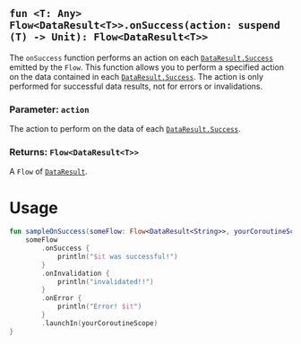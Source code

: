 
## `fun <T: Any> Flow<DataResult<T>>.onSuccess(action: suspend (T) -> Unit): Flow<DataResult<T>>`

The `onSuccess` function performs an action on each [`DataResult.Success`](../DATA_RESULT.md) emitted by the `Flow`. This 
function allows you to perform a specified action on the data contained in each [`DataResult.Success`](../DATA_RESULT.md). 
The action is only performed for successful data results, not for errors or invalidations.

### Parameter: `action`
The action to perform on the data of each [`DataResult.Success`](../DATA_RESULT.md).

### Returns: `Flow<DataResult<T>>`
A `Flow` of [`DataResult`](../DATA_RESULT.md).

# Usage
```kotlin
fun sampleOnSuccess(someFlow: Flow<DataResult<String>>, yourCoroutineScope: CoroutineScope) {
    someFlow
        .onSuccess {
            println("$it was successful!")
        }
        .onInvalidation {
            println("invalidated!!")
        }
        .onError {
            println("Error! $it")
        }
        .launchIn(yourCoroutineScope)
}